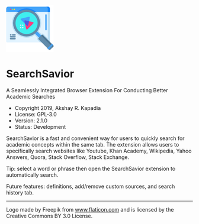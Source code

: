 ![SearchSavior Screenshot](./images/icon128.png)

# SearchSavior
A Seamlessly Integrated Browser Extension For Conducting Better Academic Searches

* Copyright 2019, Akshay R. Kapadia
* License: GPL-3.0
* Version: 2.1.0
* Status: Development

SearchSavior is a fast and convenient way for users to quickly search for academic concepts within the same tab. The extension allows users to specifically search websites like Youtube, Khan Academy, Wikipedia, Yahoo Answers, Quora, Stack Overflow, Stack Exchange.

Tip: select a word or phrase then open the SearchSavior extension to automatically search.

Future features: definitions, add/remove custom sources, and search history tab.

---
Logo made by Freepik from www.flaticon.com and is licensed by the Creative Commons BY 3.0 License.
